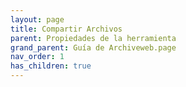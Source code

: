 ```yaml
---
layout: page
title: Compartir Archivos
parent: Propiedades de la herramienta
grand_parent: Guía de Archiveweb.page
nav_order: 1
has_children: true
---
```

